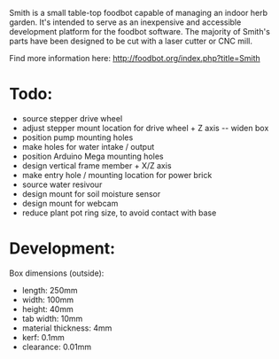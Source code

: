 Smith is a small table-top foodbot capable of managing an indoor herb garden.  It's intended to serve as an inexpensive and accessible development platform for the foodbot software.  The majority of Smith's parts have been designed to be cut with a laser cutter or CNC mill.

Find more information here: http://foodbot.org/index.php?title=Smith

# Todo:
  * source stepper drive wheel
  * adjust stepper mount location for drive wheel + Z axis -- widen box
  * position pump mounting holes
  * make holes for water intake / output
  * position Arduino Mega mounting holes
  * design vertical frame member + X/Z axis
  * make entry hole / mounting location for power brick
  * source water resivour
  * design mount for soil moisture sensor
  * design mount for webcam
  * reduce plant pot ring size, to avoid contact with base

# Development:

Box dimensions (outside):
  * length: 250mm
  * width: 100mm
  * height: 40mm
  * tab width: 10mm
  * material thickness: 4mm
  * kerf: 0.1mm
  * clearance: 0.01mm

